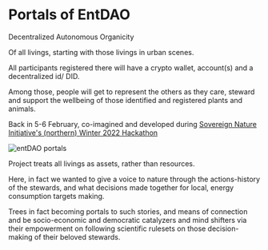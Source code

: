 # Portals of EntDAO

Decentralized Autonomous Organicity 

Of all livings, starting with those livings in urban scenes.

All participants registered there will have a crypto wallet, account(s) and a decentralized id/ DID.

Among those, people will get to represent the others as they care, steward and support the wellbeing of those identified and registered plants and animals.

Back in 5-6 February, co-imagined and developed during [Sovereign Nature Initiative's (northern) Winter 2022 Hackathon](https://sovereignnature.com/winter-2022-hackathon-challenge)

![entDAO portals](https://i.imgur.com/aqimMTz.png)

Project treats all livings as assets, rather than resources. 

Here, in fact we wanted to give a voice to nature through the actions-history of the stewards, and what decisions made together for local, energy consumption targets making. 

Trees in fact becoming portals to such stories, and means of connection and be socio-economic and democratic catalyzers and mind shifters via their empowerment on following scientific rulesets on those decision-making of their beloved stewards.
